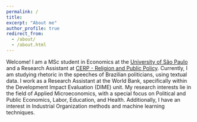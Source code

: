 ```yaml
---
permalink: /
title: 
excerpt: "About me"
author_profile: true
redirect_from: 
  - /about/
  - /about.html
---
```


Welcome! I am a MSc student in Economics at the [University of São Paulo](https://www.fea.usp.br/en/economia/graduate-studies) and a Research Assistant at [CERP - Religion and Public Policy](https://sites.usp.br/cerp/). Currently, I am studying rhetoric in the speeches of Brazilian politicians, using textual data. I work as a Research Assistant at the World Bank, specifically within the Development Impact Evaluation (DIME) unit. My research interests lie in the field of Applied Microeconomics, with a special focus on Political and Public Economics, Labor, Education, and Health. Additionally, I have an interest in Industrial Organization methods and machine learning techniques.
